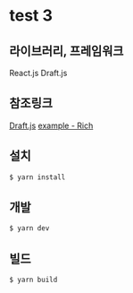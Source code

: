 # test 3

## 라이브러리, 프레임워크
React.js
Draft.js

## 참조링크
[Draft.js](https://draftjs.org/)
[example - Rich](https://github.com/facebook/draft-js/tree/master/examples/draft-0-10-0/rich)

## 설치
```sh
$ yarn install
```

## 개발
```sh
$ yarn dev
```

## 빌드
```sh
$ yarn build
```

